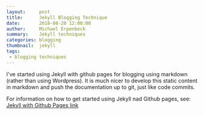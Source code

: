 ```yaml
---
layout:     post
title:      Jekyll Blogging Technique
date:       2018-08-20 12:00:00
author:     Michael Erpenbeck
summary:    Jekyll techniques
categories: blogging
thumbnail:  jekyll
tags:
 - blogging techniques
---
```


I've started using Jekyll with github pages for blogging using markdown  (rather than using Wordpress).  It is much nicer to develop this static content in markdown and push the documentation up to git, just like code commits.

For information on how to get started using Jekyll nad Github pages, see:  [Jekyll with Github Pages link](https://help.github.com/articles/setting-up-your-github-pages-site-locally-with-jekyll)